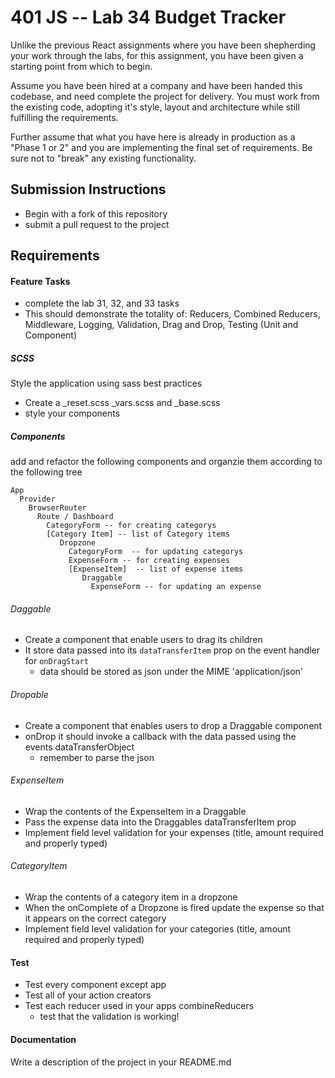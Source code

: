 401 JS --  Lab 34 Budget Tracker
===

Unlike the previous React assignments where you have been shepherding your work through the labs, for this assignment, you have been given a starting point from which to begin.

Assume you have been hired at a company and have been handed this codebase, and need complete the project for delivery.  You must work from the existing code, adopting it's style, layout and architecture while still fulfilling the requirements.

Further assume that what you have here is already in production as a "Phase 1 or 2" and you are implementing the final set of requirements. Be sure not to "break" any existing functionality.

## Submission Instructions
  * Begin with a fork of this repository
  * submit a pull request to the project

## Requirements  
#### Feature Tasks
* complete the lab 31, 32, and 33 tasks
* This should demonstrate the totality of: Reducers, Combined Reducers, Middleware, Logging, Validation, Drag and Drop, Testing (Unit and Component)

##### SCSS
Style the application using sass best practices  
 * Create a _reset.scss _vars.scss and _base.scss
 * style your components

##### Components
add and refactor  the following components and organzie them according to the following tree
```
App
  Provider
    BrowserRouter
      Route / Dashboard
        CategoryForm -- for creating categorys
        [Category Item] -- list of Category items
           Dropzone
             CategoryForm  -- for updating categorys
             ExpenseForm -- for creating expenses
             [ExpenseItem]  -- list of expense items
                Draggable
                  ExpenseForm -- for updating an expense
```
###### Daggable
* Create a component that enable users to drag its children
* It store data passed into its `dataTransferItem` prop on the event handler for `onDragStart`
  * data should be stored as json under the MIME 'application/json'

###### Dropable
* Create a component that enables users to drop a Draggable component
* onDrop it should invoke a callback with the data passed using the events dataTransferObject
  * remember to parse the json


###### ExpenseItem
* Wrap the contents of the ExpenseItem in a Draggable
* Pass the expense data into the Draggables dataTransferItem prop
* Implement field level validation for your expenses (title, amount required and properly typed)

###### CategoryItem
* Wrap the contents of a category item in a dropzone
* When the onComplete of a Dropzone is fired update the expense so that it appears on the correct category
* Implement field level validation for your categories (title, amount required and properly typed)


#### Test
* Test every component except app
* Test all of your action creators
* Test each reducer used in your apps combineReducers
  * test that the validation is working!

####  Documentation  
Write a description of the project in your README.md
